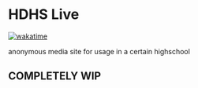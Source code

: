 # HDHS Live
[![wakatime](https://wakatime.com/badge/github/Yoyolick/hdhs.live.svg)](https://wakatime.com/badge/github/Yoyolick/hdhs.live)

anonymous media site for usage in a certain highschool

## COMPLETELY WIP
